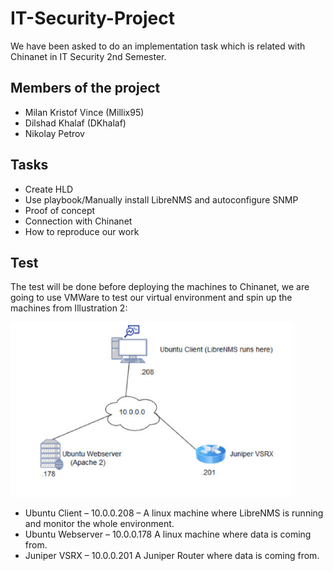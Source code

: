 # IT-Security-Project
We have been asked to do an implementation task which is related with Chinanet in IT Security 2nd Semester.

## Members of the project
* Milan Kristof Vince (Millix95)
* Dilshad Khalaf (DKhalaf)
* Nikolay Petrov

## Tasks
* Create HLD
* Use playbook/Manually install LibreNMS and autoconfigure SNMP
* Proof of concept
* Connection with Chinanet
* How to reproduce our work

## Test
The test will be done before deploying the machines to Chinanet, we are going to use VMWare to test our virtual environment and spin up the machines from Illustration 2:

<img src="https://github.com/Millix95/IT-Security-Project/blob/master/HLD/testenvironment.jpg" width="450">

* Ubuntu Client – 10.0.0.208 – A linux machine where LibreNMS is running and monitor the whole environment. 
* Ubuntu Webserver – 10.0.0.178 A linux machine where data is coming from.
* Juniper VSRX – 10.0.0.201 A Juniper Router where data is coming from.
